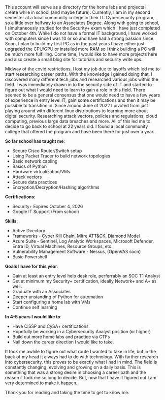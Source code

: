 This account will serve as a directory for the home labs and projects I create while in school (and maybe future). Currently, I am in my second semester at a local community college in their IT: Cybersecurity program, so a little over halfway to an Associates Degree. 
Along with going to school, I simultaneously studied for the Security+ exam which I have just completed on October 4th. While I do not have a formal IT background, I have worked with computers since I was 10 or so and have had a strong passion since. Soon, I plan to build 
my first PC as in the past years I have either just upgraded the CPU/GPU or installed more RAM so I think building a PC will be much more fulfilling. Come time, I would like to have more projects here and also create a small blog site for tutorials and security write ups. 

Midway of the covid restrictions, I lost my job due to layoffs which led me to start researching career paths. With the knowledge I gained doing that, I discovered many different tech jobs and researched various jobs within the field. I was immediately drawn in to the 
security side of IT and started to figure out what I would need to learn to gain a role in this field. There seemed to be a general consensus that one would need to have a few years of experience in entry level IT, gain some certifications and then it may be possible to transition in. 
Since around June of 2022 I pivoted from just playing around with different linux distributions to learning more about digital security. Researching attack vectors, policies and regulations, cloud computing, previous large data breaches and more. 
All of this led me to decide to go back to school at 22 years old. I found a local community college that offered the program and have been there for just over a year. 

**So far school has taught me**:
- Secure Cisco Router/Switch setup
- Using Packet Tracer to build network topologies
- Basic network cabling
- Basics of Python 
- Hardware virtualization/VMs
- Attack vectors
- Secure data practices
- Encryption/Decryption/Hashing algorithms

**Certifications**:
- Security+ Expires October 4, 2026
- Google IT Support (From school)

**Skills**:
- Active Directory
- Frameworks - Cyber Kill Chain, Mitre ATT&CK, Diamond Model
- Azure Suite - Sentinel, Log Analytic Workspaces, Microsoft Defender, Entra ID, Virtual Machines, Resource Groups, etc.
- Vulnerability Management Software - Nessus, (OpenVAS soon)
- Basic Powershell
  
**Goals I have for this year**:
- Gain at least an entry level help desk role, perferrably an SOC T1 Analyst
- Get at minimum my Security+ certification, ideally Network+ and A+ as well.
- Graduate with an Associates
- Deeper unstanding of Python for automation
- Start configuring a home lab with VMs
- Continue self learning 

**In 4-5 years I would like to**:
- Have CISSP and CySA+ certifications
- Hopefully be working in a Cybersecurity Analyst position (or higher)
- Build out more home labs and practice via CTFs
- Nail down the career direction I would like to take. 

It took me awhile to figure out what route I wanted to take in life, but in the back of my head it always had to do with technology. With further research into cybersecurity, this proves to be exactly what I had in mind. The field is constantly changing,
evolving and growing on a daily basis. This is something that was a strong desire in choosing a career path and the reason it took me so long to decide. But, now that I have it figured out I am very determined to make it happen.

Thank you for reading and taking the time to get to know me. 

